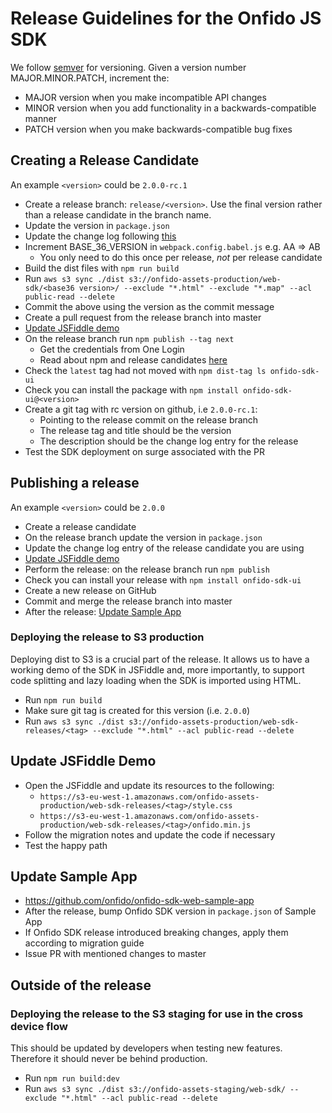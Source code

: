 # Release Guidelines for the Onfido JS SDK

We follow [semver](http://semver.org/) for versioning. Given a version number MAJOR.MINOR.PATCH, increment the:

* MAJOR version when you make incompatible API changes
* MINOR version when you add functionality in a backwards-compatible manner
* PATCH version when you make backwards-compatible bug fixes

## Creating a Release Candidate

An example `<version>` could be `2.0.0-rc.1`

* Create a release branch: `release/<version>`. Use the final version rather than a release candidate in the branch name.
* Update the version in `package.json`
* Update the change log following [this](http://keepachangelog.com/)
* Increment BASE_36_VERSION in `webpack.config.babel.js` e.g. AA => AB
  * You only need to do this once per release, *not* per release candidate
* Build the dist files with `npm run build`
* Run `aws s3 sync ./dist s3://onfido-assets-production/web-sdk/<base36 version>/ --exclude "*.html" --exclude "*.map" --acl public-read --delete`
* Commit the above using the version as the commit message
* Create a pull request from the release branch into master
* [Update JSFiddle demo](#update-jsfiddle-demo)
* On the release branch run `npm publish --tag next`
  * Get the credentials from One Login
  * Read about npm and release candidates [here](https://medium.com/@mbostock/prereleases-and-npm-e778fc5e2420)
* Check the `latest` tag had not moved with `npm dist-tag ls onfido-sdk-ui`
* Check you can install the package with `npm install onfido-sdk-ui@<version>`
* Create a git tag with rc version on github, i.e `2.0.0-rc.1`:
  * Pointing to the release commit on the release branch
  * The release tag and title should be the version
  * The description should be the change log entry for the release
* Test the SDK deployment on surge associated with the PR

## Publishing a release

An example `<version>` could be `2.0.0`

* Create a release candidate
* On the release branch update the version in `package.json`
* Update the change log entry of the release candidate you are using
* [Update JSFiddle demo](#update-jsfiddle-demo)
* Perform the release: on the release branch run `npm publish`
* Check you can install your release with `npm install onfido-sdk-ui`
* Create a new release on GitHub
* Commit and merge the release branch into master
* After the release: [Update Sample App](#update-sample-app)

### Deploying the release to S3 production
Deploying dist to S3 is a crucial part of the release. It allows us to have a working demo of the SDK in JSFiddle and, more importantly, to support code splitting and lazy loading when the SDK is imported using HTML.

* Run `npm run build`
* Make sure git tag is created for this version (i.e. `2.0.0`)
* Run `aws s3 sync ./dist s3://onfido-assets-production/web-sdk-releases/<tag> --exclude "*.html" --acl public-read --delete`

## Update JSFiddle Demo
* Open the JSFiddle and update its resources to the following:
  * `https://s3-eu-west-1.amazonaws.com/onfido-assets-production/web-sdk-releases/<tag>/style.css`
  * `https://s3-eu-west-1.amazonaws.com/onfido-assets-production/web-sdk-releases/<tag>/onfido.min.js`
* Follow the migration notes and update the code if necessary
* Test the happy path

## Update Sample App
* https://github.com/onfido/onfido-sdk-web-sample-app
* After the release, bump Onfido SDK version in `package.json` of Sample App
* If Onfido SDK release introduced breaking changes, apply them according to migration guide
* Issue PR with mentioned changes to master

## Outside of the release

### Deploying the release to the S3 staging for use in the cross device flow

This should be updated by developers when testing new features. Therefore it should never be behind production.

* Run `npm run build:dev`
* Run `aws s3 sync ./dist s3://onfido-assets-staging/web-sdk/ --exclude "*.html" --acl public-read --delete`
